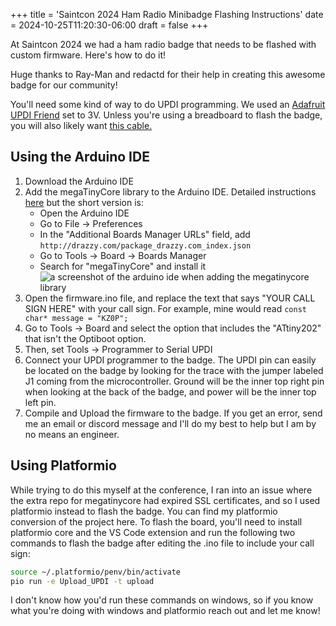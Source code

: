 +++
title = 'Saintcon 2024 Ham Radio Minibadge Flashing Instructions'
date = 2024-10-25T11:20:30-06:00
draft = false
+++

At Saintcon 2024 we had a ham radio badge that needs to be flashed with custom firmware. Here's how to do it! 

Huge thanks to Ray-Man and redactd for their help in creating this awesome badge for our community!

You'll need some kind of way to do UPDI programming. We used an [Adafruit UPDI Friend](https://www.adafruit.com/product/5879) set to 3V. Unless you're using a breadboard to flash the badge, you will also likely want [this cable.](https://www.adafruit.com/product/5765)

## Using the Arduino IDE

1. Download the Arduino IDE
2. Add the megaTinyCore library to the Arduino IDE. Detailed instructions [here](https://github.com/SpenceKonde/megaTinyCore/blob/master/Installation.md) but the short version is:
    - Open the Arduino IDE
    - Go to File -> Preferences
    - In the "Additional Boards Manager URLs" field, add `http://drazzy.com/package_drazzy.com_index.json`
    - Go to Tools -> Board -> Boards Manager
    - Search for "megaTinyCore" and install it
![a screenshot of the arduino ide when adding the megatinycore library](/images/posts/saintcon2024/1.png)
3. Open the firmware.ino file, and replace the text that says "YOUR CALL SIGN HERE" with your call sign. For example, mine would read `const char* message = "KZ0P";`
4. Go to Tools -> Board and select the option that includes the "ATtiny202" that isn't the Optiboot option.
5. Then, set Tools -> Programmer to Serial UPDI
6. Connect your UPDI programmer to the badge. The UPDI pin can easily be located on the badge by looking for the trace with the jumper labeled J1 coming from the microcontroller. Ground will be the inner top right pin when looking at the back of the badge, and power will be the inner top left pin.
7. Compile and Upload the firmware to the badge. If you get an error, send me an email or discord message and I'll do my best to help but I am by no means an engineer.

## Using Platformio

While trying to do this myself at the conference, I ran into an issue where the extra repo for megatinycore had expired SSL certificates, and so I used platformio instead to flash the badge. You can find my platformio conversion of the project here. To flash the board, you'll need to install platformio core and the VS Code extension and run the following two commands to flash the badge after editing the .ino file to include your call sign:

```bash
source ~/.platformio/penv/bin/activate
pio run -e Upload_UPDI -t upload
```

I don't know how you'd run these commands on windows, so if you know what you're doing with windows and platformio reach out and let me know!
